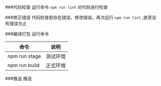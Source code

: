 ###代码检查
运行命令 `npm run lint` 对代码进行检查

###修正错误
代码检查若存在错误，修改错误，再次运行 `npm run lint` ,直至没有错误为止

###编译打包
运行命令

命令|说明
-|-
npm run stage | 测试环境
npm run build | 正式环境

###推送
推送